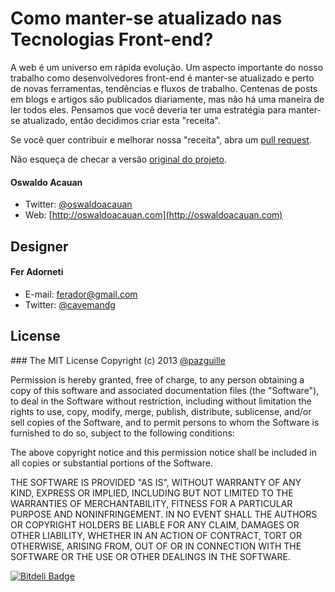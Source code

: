 # Como manter-se atualizado nas Tecnologias Front-end?

A web é um universo em rápida evolução. Um aspecto importante do nosso trabalho como desenvolvedores front-end é manter-se atualizado e perto de novas ferramentas, tendências e fluxos de trabalho.
Centenas de posts em blogs e artigos são publicados diariamente, mas não há uma maneira de ler todos eles. Pensamos que você deveria ter uma estratégia para manter-se atualizado, então decidimos criar esta "receita".

Se você quer contribuir e melhorar nossa "receita", abra um [pull request](https://github.com/oswaldoacauan/keep-up-to-date-brazuca/pulls).

Não esqueça de checar a versão [original do projeto](https://github.com/oswaldoacauan/keep-up-to-date-brazuca/pulls).

#### Oswaldo Acauan
- Twitter: [@oswaldoacauan](https://twitter.com/oswaldoacauan)
- Web: [http://oswaldoacauan.com](http://oswaldoacauan.com)

## Designer
#### Fer Adorneti
- E-mail: [ferador@gmail.com](mailto:ferador@gmail.com)
- Twitter: [@cavemandg](https://twitter.com/cavemandg)

## License
### The MIT License
Copyright (c) 2013 [@pazguille](http://twitter.com/pazguille)

Permission is hereby granted, free of charge, to any person obtaining a copy
of this software and associated documentation files (the "Software"), to deal
in the Software without restriction, including without limitation the rights
to use, copy, modify, merge, publish, distribute, sublicense, and/or sell
copies of the Software, and to permit persons to whom the Software is
furnished to do so, subject to the following conditions:

The above copyright notice and this permission notice shall be included in
all copies or substantial portions of the Software.

THE SOFTWARE IS PROVIDED "AS IS", WITHOUT WARRANTY OF ANY KIND, EXPRESS OR
IMPLIED, INCLUDING BUT NOT LIMITED TO THE WARRANTIES OF MERCHANTABILITY,
FITNESS FOR A PARTICULAR PURPOSE AND NONINFRINGEMENT. IN NO EVENT SHALL THE
AUTHORS OR COPYRIGHT HOLDERS BE LIABLE FOR ANY CLAIM, DAMAGES OR OTHER
LIABILITY, WHETHER IN AN ACTION OF CONTRACT, TORT OR OTHERWISE, ARISING FROM,
OUT OF OR IN CONNECTION WITH THE SOFTWARE OR THE USE OR OTHER DEALINGS IN
THE SOFTWARE.


[![Bitdeli Badge](https://d2weczhvl823v0.cloudfront.net/oswaldoacauan/keep-up-to-date-brazuca/trend.png)](https://bitdeli.com/free "Bitdeli Badge")

